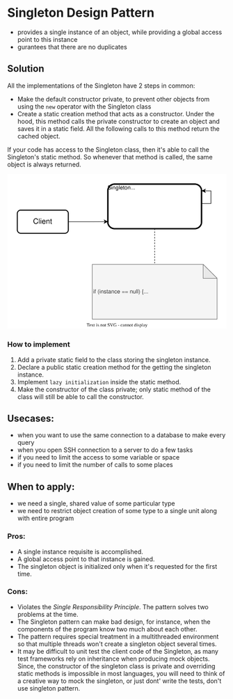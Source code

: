 # Singleton Design Pattern

- provides a single instance of an object, while providing a global access point to this instance
- gurantees that there are no duplicates

## Solution
All the implementations of the Singleton have 2 steps in common:
- Make the default constructor private, to prevent other objects from using the `new` operator with the Singleton class
- Create a static creation method that acts as a constructor. Under the hood, this method calls the private constructor to create an object and saves it in a static field. All the following calls to this method return the cached object.

If your code has access to the Singleton class, then it's able to call the Singleton's static method. So whenever that method is called, the same object is always returned.

<img src="../../assets/singleton.svg"></img>

### How to implement 
1. Add a private static field to the class storing the singleton instance.
2. Declare a public static creation method for the getting the singleton instance.
3. Implement `lazy initialization` inside the static method.
4. Make the constructor of the class private; only static method of the class will still be able to call the constructor.



## Usecases:
- when you want to use the same connection to a database to make every query
- when you open SSH connection to a server to do a few tasks
- if you need to limit the access to some variable or space
- if you need to limit the number of calls to some places

## When to apply:
- we need a single, shared value of some particular type
- we need to restrict object creation of some type to a single unit along with entire program

### Pros:
- A single instance requisite is accomplished.
- A global access point to that instance is gained.
- The singleton object is initialized only when it's requested for the first time.

### Cons:
- Violates the <i>Single Responsibility Principle</i>. The pattern solves two problems at the time.
- The Singleton pattern can make bad design, for instance, when the components of the program know two much about each other.
- The pattern requires special treatment in a multithreaded environment so that multiple threads won't create a singleton object several times.
- It may be difficult to unit test the client code of the Singleton, as many test frameworks rely on inheritance when producing mock objects. Since, the constructor of the singleton class is private and overriding static methods is impossible in most languages, you will need to think of a creative way to mock the singleton, or just dont' write the tests, don't use singleton pattern.